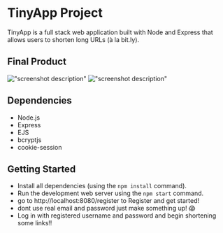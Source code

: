 # TinyApp Project

TinyApp is a full stack web application built with Node and Express that allows users to shorten long URLs (à la bit.ly).

## Final Product

!["screenshot description"](#)
!["screenshot description"](#)

## Dependencies

- Node.js
- Express
- EJS
- bcryptjs
- cookie-session

## Getting Started

- Install all dependencies (using the `npm install` command).
- Run the development web server using the `npm start` command.
- go to http://localhost:8080/register to Register and get started!
- dont use real email and password just make something up! 😱
- Log in with registered username and password and begin shortening some links!!